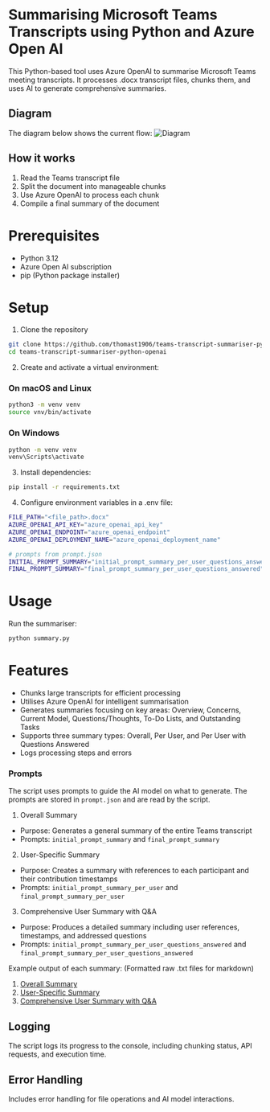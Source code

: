 # Summarising Microsoft Teams Transcripts using Python and Azure Open AI

This Python-based tool uses Azure OpenAI to summarise Microsoft Teams meeting transcripts. It processes .docx transcript files, chunks them, and uses AI to generate comprehensive summaries.

## Diagram

The diagram below shows the current flow:
![Diagram](diagram/teams_summarising.jpg)

## How it works

1. Read the Teams transcript file
2. Split the document into manageable chunks
3. Use Azure OpenAI to process each chunk
4. Compile a final summary of the document

# Prerequisites

- Python 3.12
- Azure Open AI subscription
- pip (Python package installer)

# Setup

1. Clone the repository

```bash
git clone https://github.com/thomast1906/teams-transcript-summariser-python-openai.git
cd teams-transcript-summariser-python-openai
``` 

2. Create and activate a virtual environment:


### On macOS and Linux

```bash
python3 -m venv venv
source vnv/bin/activate
```

### On Windows

```bash
python -m venv venv
venv\Scripts\activate
```

3. Install dependencies:

```bash
pip install -r requirements.txt
```

4. Configure environment variables in a .env file:

```bash
FILE_PATH="<file_path>.docx"
AZURE_OPENAI_API_KEY="azure_openai_api_key"
AZURE_OPENAI_ENDPOINT="azure_openai_endpoint"
AZURE_OPENAI_DEPLOYMENT_NAME="azure_openai_deployment_name"

# prompts from prompt.json
INITIAL_PROMPT_SUMMARY="initial_prompt_summary_per_user_questions_answered"
FINAL_PROMPT_SUMMARY="final_prompt_summary_per_user_questions_answered"
```

# Usage

Run the summariser:

```bash
python summary.py
```

# Features


- Chunks large transcripts for efficient processing
- Utilises Azure OpenAI for intelligent summarisation
- Generates summaries focusing on key areas: Overview, Concerns, Current Model, Questions/Thoughts, To-Do Lists, and Outstanding Tasks
- Supports three summary types: Overall, Per User, and Per User with Questions Answered
- Logs processing steps and errors


### Prompts 

The script uses prompts to guide the AI model on what to generate. The prompts are stored in `prompt.json` and are read by the script.

1. Overall Summary
- Purpose: Generates a general summary of the entire Teams transcript
- Prompts: `initial_prompt_summary` and `final_prompt_summary`

2. User-Specific Summary
- Purpose: Creates a summary with references to each participant and their contribution timestamps
- Prompts: `initial_prompt_summary_per_user` and `final_prompt_summary_per_user`

3. Comprehensive User Summary with Q&A
- Purpose: Produces a detailed summary including user references, timestamps, and addressed questions
- Prompts: `initial_prompt_summary_per_user_questions_answered` and `final_prompt_summary_per_user_questions_answered`


Example output of each summary:
(Formatted raw .txt files for markdown)
1. [Overall Summary](summaries/1.md)
2. [User-Specific Summary](summaries/2.md)
3. [Comprehensive User Summary with Q&A](summaries/3.md)

## Logging

The script logs its progress to the console, including chunking status, API requests, and execution time.

## Error Handling

Includes error handling for file operations and AI model interactions.